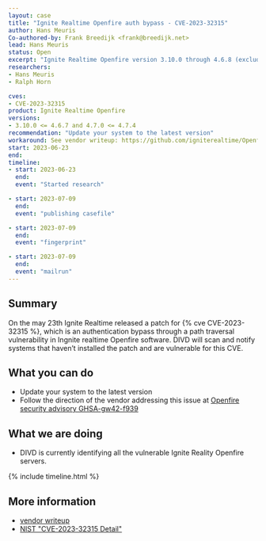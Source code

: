 ```yaml
---
layout: case
title: "Ignite Realtime Openfire auth bypass - CVE-2023-32315"
author: Hans Meuris 
Co-authored-by: Frank Breedijk <frank@breedijk.net>
lead: Hans Meuris
status: Open
excerpt: "Ignite Realtime Openfire version 3.10.0 through 4.6.8 (excluded) and 4.7.0 to 4.7.5 (excluded) are vulnerable to a Path traversal vulnerability"
researchers:
- Hans Meuris
- Ralph Horn

cves:
- CVE-2023-32315
product: Ignite Realtime Openfire
versions: 
- 3.10.0 <= 4.6.7 and 4.7.0 <= 4.7.4
recommendation: "Update your system to the latest version"
workaround: See vendor writeup: https://github.com/igniterealtime/Openfire/security/advisories/GHSA-gw42-f939-fhvmA
start: 2023-06-23
end: 
timeline:
- start: 2023-06-23
  end: 
  event: "Started research"

- start: 2023-07-09
  end: 
  event: "publishing casefile"

- start: 2023-07-09
  end: 
  event: "fingerprint"

- start: 2023-07-09
  end: 
  event: "mailrun"
---
```


## Summary
On the may 23th Ignite Realtime released a patch for {% cve CVE-2023-32315 %}, which is an authentication bypass through a path traversal vulnerability in Ingnite realtime Openfire software. DIVD will scan and notify systems that haven’t installed the patch and are vulnerable for this CVE.

## What you can do

* Update your system to the latest version
* Follow the direction of the vendor addressing this issue at 
  [Openfire security advisory GHSA-gw42-f939](https://github.com/igniterealtime/Openfire/security/advisories/GHSA-gw42-f939-fhvm)

## What we are doing

* DIVD is currently identifying all the vulnerable Ignite Reality Openfire servers.

{% include timeline.html %}

## More information

* [vendor writeup](https://github.com/igniterealtime/Openfire/security/advisories/GHSA-gw42-f939-fhvm)
* [NIST "CVE-2023-32315 Detail"](https://nvd.nist.gov/vuln/detail/CVE-2023-32315)

